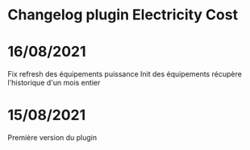 # Changelog plugin Electricity Cost

# 16/08/2021

Fix refresh des équipements puissance
Init des équipements récupère l'historique d'un mois entier

# 15/08/2021

Première version du plugin


